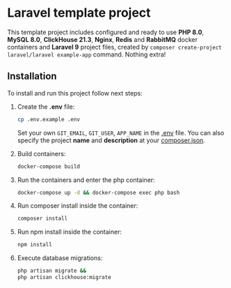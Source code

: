 # Laravel template project

This template project includes configured and ready to use **PHP 8.0**, **MySQL 8.0**, **ClickHouse 21.3**, **Nginx**, **Redis** and **RabbitMQ** docker containers and **Laravel 9**
project files, created by `composer create-project laravel/laravel example-app` command. Nothing extra!

## Installation

To install and run this project follow next steps:

1. Create the **.env** file:
    ``` sh
    cp .env.example .env
    ````
    Set your own `GIT_EMAIL`,  `GIT_USER`, `APP_NAME` in the [.env](.env) file. You can also specify the project **name** and **description** at your [composer.json](composer.json).

2. Build containers:
    ``` sh
    docker-compose build
    ```
3. Run the containers and enter the php container:
    ``` sh
    docker-compose up -d && docker-compose exec php bash
    ```
4. Run composer install inside the container:
   ``` sh
   composer install
   ```
5. Run npm install inside the container:
   ``` sh
   npm install
   ```
6. Execute database migrations:
   ``` sh
   php artisan migrate &&
   php artisan clickhouse:migrate
   ```
